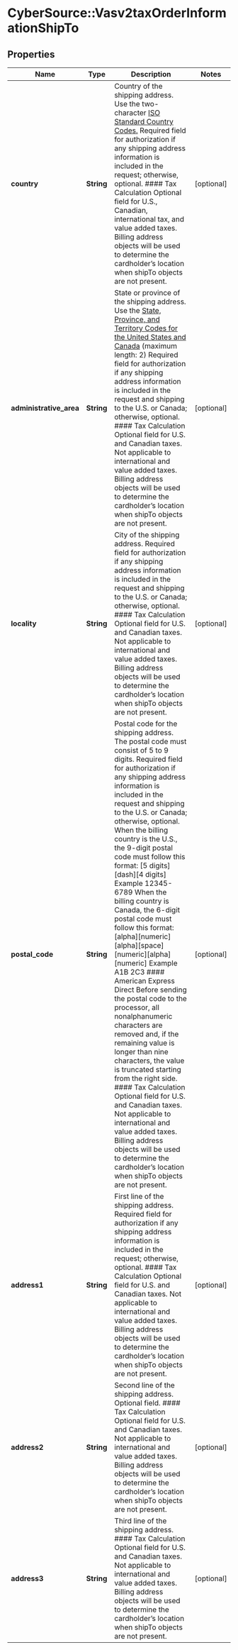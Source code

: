 # CyberSource::Vasv2taxOrderInformationShipTo

## Properties
Name | Type | Description | Notes
------------ | ------------- | ------------- | -------------
**country** | **String** | Country of the shipping address. Use the two-character [ISO Standard Country Codes.](http://apps.cybersource.com/library/documentation/sbc/quickref/countries_alpha_list.pdf)  Required field for authorization if any shipping address information is included in the request; otherwise, optional.  #### Tax Calculation Optional field for U.S., Canadian, international tax, and value added taxes. Billing address objects will be used to determine the cardholder’s location when shipTo objects are not present.  | [optional] 
**administrative_area** | **String** | State or province of the shipping address. Use the [State, Province, and Territory Codes for the United States and Canada](https://developer.cybersource.com/library/documentation/sbc/quickref/states_and_provinces.pdf) (maximum length: 2)   Required field for authorization if any shipping address information is included in the request and shipping to the U.S. or Canada; otherwise, optional.  #### Tax Calculation Optional field for U.S. and Canadian taxes. Not applicable to international and value added taxes. Billing address objects will be used to determine the cardholder’s location when shipTo objects are not present.  | [optional] 
**locality** | **String** | City of the shipping address.  Required field for authorization if any shipping address information is included in the request and shipping to the U.S. or Canada; otherwise, optional.  #### Tax Calculation Optional field for U.S. and Canadian taxes. Not applicable to international and value added taxes. Billing address objects will be used to determine the cardholder’s location when shipTo objects are not present.  | [optional] 
**postal_code** | **String** | Postal code for the shipping address. The postal code must consist of 5 to 9 digits.  Required field for authorization if any shipping address information is included in the request and shipping to the U.S. or Canada; otherwise, optional.  When the billing country is the U.S., the 9-digit postal code must follow this format: [5 digits][dash][4 digits]  Example 12345-6789  When the billing country is Canada, the 6-digit postal code must follow this format: [alpha][numeric][alpha][space][numeric][alpha][numeric]  Example A1B 2C3  #### American Express Direct Before sending the postal code to the processor, all nonalphanumeric characters are removed and, if the remaining value is longer than nine characters, the value is truncated starting from the right side. #### Tax Calculation Optional field for U.S. and Canadian taxes. Not applicable to international and value added taxes. Billing address objects will be used to determine the cardholder’s location when shipTo objects are not present.  | [optional] 
**address1** | **String** | First line of the shipping address.  Required field for authorization if any shipping address information is included in the request; otherwise, optional.  #### Tax Calculation Optional field for U.S. and Canadian taxes. Not applicable to international and value added taxes. Billing address objects will be used to determine the cardholder’s location when shipTo objects are not present.  | [optional] 
**address2** | **String** | Second line of the shipping address.  Optional field.  #### Tax Calculation Optional field for U.S. and Canadian taxes. Not applicable to international and value added taxes. Billing address objects will be used to determine the cardholder’s location when shipTo objects are not present.  | [optional] 
**address3** | **String** | Third line of the shipping address.  #### Tax Calculation Optional field for U.S. and Canadian taxes. Not applicable to international and value added taxes. Billing address objects will be used to determine the cardholder’s location when shipTo objects are not present.  | [optional] 


